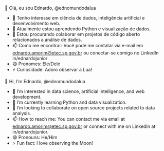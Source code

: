 👋 Olá, eu sou Ednardo, @ednomundodalua

- 👀 Tenho interesse em ciência de dados, inteligência artificial e desenvolvimento web.
- 🌱 Atualmente estou aprendendo Python e visualização de dados.
- 💞️ Estou procurando colaborar em projetos de código aberto relacionados a análise de dados.
- 📫 Como me encontrar: Você pode me contatar via e-mail em ednardo.amorim@etec.sp.gov.br ou conectar-se comigo no LinkedIn in/ednardojunior
- 😄 Pronomes: Ele/Dele
- ⚡ Curiosidade: Adoro observar a Lua!

👋 Hi, I’m Ednardo, @ednomundodalua

- 👀 I’m interested in data science, artificial intelligence, and web development.
- 🌱 I’m currently learning Python and data visualization.
- 💞️ I’m looking to collaborate on open source projects related to data analysis.
- 📫 How to reach me: You can contact me via email at ednardo.amorim@etec.sp.gov.br or connect with me on LinkedIn at in/ednardojunior.
- 😄 Pronouns: He/Him
- ⚡ Fun fact: I love observing the Moon!
